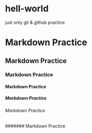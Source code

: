# hell-world
just only git &amp; github practice

# Markdown Practice
## Markdown Practice
### Markdown Practice
#### Markdown Practice
##### Markdown Practice
###### Markdown Practice
####### Markdown Practice



